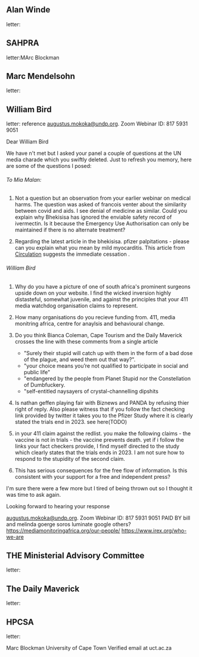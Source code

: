 

## Alan Winde

letter: 

## SAHPRA

letter:MArc Blockman


## Marc Mendelsohn

letter:

## William Bird

letter: reference augustus.mokoka@undp.org. Zoom Webinar ID:   817 5931 9051

Dear William Bird

We have n't met but I asked your panel a couple of questions at the UN media charade which you swiftly deleted.  Just to refresh you memory, here are some of the questions I posed:

###### To Mia Malan:

1. Not a question but an observation from your earlier webinar
on medical harms. The question was asked of francois venter 
about the similarity between covid and aids. I see denial of 
medicine as similar. Could you explain why Bhekisisa has 
ignored the enviable safety record of ivermectin. 
Is it because the Emergency Use Authorisation can only be
maintained if there is no alternate treatment? 

2. Regarding the latest article in the bhekisisa. pfizer palpitations - please can you explain what you mean by mild myocarditis. This article from [Circulation][circ] suggests the immediate cessation .  

[circ]:https://www.ahajournals.org/doi/10.1161/circ.144.suppl_1.10712


###### William Bird

1. Why do you have a picture of one of south africa's prominent surgeons upside down on your website. I find the wicked inversion highly distasteful, somewhat juvenile, and against the principles that your 411 media watchdog organisation claims to represent.

2. How many organisations do you recieve funding from. 411, media monitring africa, centre for anaylsis and behavioural change.

3. Do you think Bianca Coleman, Cape Tourism and the Daily Maverick crosses the line with these comments from a single article

    - "Surely their stupid will catch up with them in the form of a bad dose of the plague, and weed them out that way?". 
    - "your choice means you’re not qualified to participate in social and public life"
    - "endangered by the people from Planet Stupid nor the Constellation of Dumbfuckery.
    - "self-entitled naysayers of crystal-channelling dipshits


4. Is nathan geffen playing fair with Biznews and PANDA by refusing thier right of reply. Also please witness that if you follow the fact checking link provided by twitter it takes you to the Pfizer Study where it is clearly stated the trials end in 2023. see here(TODO)

5. in your 411 claim against the redlist. you make the following claims
        - the vaccine is not in trials
        - the vaccine prevents death. 
yet if i follow the links your fact checkers provide, I find myself directed to the study which clearly states that the trials ends in 2023. I am not sure how to respond to the stupidity of the second claim.      

6. This has serious consequences for the free flow of information. Is this consistent with your support for a free and independent press?

I'm sure there were a few more but I tired of being thrown out so I thought it was time to ask again. 

Looking forward to hearing your response




augustus.mokoka@undp.org. Zoom Webinar ID:   817 5931 9051
PAID BY 
bill and melinda goerge soros luminate google others?
https://mediamonitoringafrica.org/our-people/ 
https://www.irex.org/who-we-are

## THE Ministerial Advisory Committee

letter:

## The Daily Maverick

letter:

## HPCSA

letter:

Marc Blockman
University of Cape Town
Verified email at uct.ac.za

